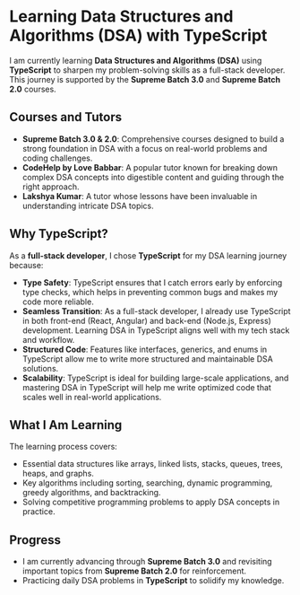 
# Learning Data Structures and Algorithms (DSA) with TypeScript

I am currently learning **Data Structures and Algorithms (DSA)** using **TypeScript** to sharpen my problem-solving skills as a full-stack developer. This journey is supported by the **Supreme Batch 3.0** and **Supreme Batch 2.0** courses.

## Courses and Tutors

- **Supreme Batch 3.0 & 2.0**: Comprehensive courses designed to build a strong foundation in DSA with a focus on real-world problems and coding challenges.
- **CodeHelp by Love Babbar**: A popular tutor known for breaking down complex DSA concepts into digestible content and guiding through the right approach.
- **Lakshya Kumar**: A tutor whose lessons have been invaluable in understanding intricate DSA topics.

## Why TypeScript?

As a **full-stack developer**, I chose **TypeScript** for my DSA learning journey because:

- **Type Safety**: TypeScript ensures that I catch errors early by enforcing type checks, which helps in preventing common bugs and makes my code more reliable.
- **Seamless Transition**: As a full-stack developer, I already use TypeScript in both front-end (React, Angular) and back-end (Node.js, Express) development. Learning DSA in TypeScript aligns well with my tech stack and workflow.
- **Structured Code**: Features like interfaces, generics, and enums in TypeScript allow me to write more structured and maintainable DSA solutions.
- **Scalability**: TypeScript is ideal for building large-scale applications, and mastering DSA in TypeScript will help me write optimized code that scales well in real-world applications.

## What I Am Learning

The learning process covers:
- Essential data structures like arrays, linked lists, stacks, queues, trees, heaps, and graphs.
- Key algorithms including sorting, searching, dynamic programming, greedy algorithms, and backtracking.
- Solving competitive programming problems to apply DSA concepts in practice.

## Progress

- I am currently advancing through **Supreme Batch 3.0** and revisiting important topics from **Supreme Batch 2.0** for reinforcement.
- Practicing daily DSA problems in **TypeScript** to solidify my knowledge.

